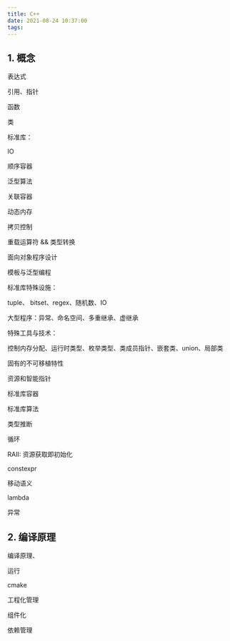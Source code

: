 ```yaml
---
title: C++
date: 2021-08-24 10:37:00
tags:
---
```


## 1. 概念

表达式

引用、指针

函数

类

标准库：

IO

顺序容器

泛型算法

关联容器

动态内存

拷贝控制

重载运算符 && 类型转换

面向对象程序设计

模板与泛型编程

标准库特殊设施：

tuple、 bitset、regex、随机数、IO

大型程序：异常、命名空间、多重继承、虚继承

特殊工具与技术：

控制内存分配、运行时类型、枚举类型、类成员指针、嵌套类、union、局部类

固有的不可移植特性

资源和智能指针

标准库容器

标准库算法

类型推断

循环

RAII: 资源获取即初始化

constexpr

移动语义

lambda

异常

## 2. 编译原理

编译原理、

运行

cmake

工程化管理

组件化

依赖管理
